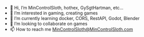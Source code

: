 - 👋 Hi, I’m MinControlSloth, hothex, GySgtHartman, etc...
- 👀 I’m interested in gaming, creating games
- 🌱 I’m currently learning docker, CORS, RestAPI, Godot, Blender
- 💞️ I’m looking to collaborate on games
- 📫 How to reach me MinControlSloth@MinControlSloth.com

<!---
hothex/hothex is a ✨ special ✨ repository because its `README.md` (this file) appears on your GitHub profile.
You can click the Preview link to take a look at your changes.
--->
